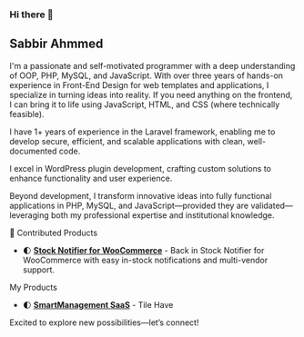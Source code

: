 ### Hi there 👋
## Sabbir Ahmmed

I'm a passionate and self-motivated programmer with a deep understanding of OOP, PHP, MySQL, and JavaScript. With over three years of hands-on experience in Front-End Design for web templates and applications, I specialize in turning ideas into reality. If you need anything on the frontend, I can bring it to life using JavaScript, HTML, and CSS (where technically feasible).

I have 1+ years of experience in the Laravel framework, enabling me to develop secure, efficient, and scalable applications with clean, well-documented code.

I excel in WordPress plugin development, crafting custom solutions to enhance functionality and user experience.

Beyond development, I transform innovative ideas into fully functional applications in PHP, MySQL, and JavaScript—provided they are validated—leveraging both my professional expertise and institutional knowledge.

🚀 Contributed Products  
- 🌓 [**Stock Notifier for WooCommerce**]([https://wppool.dev/wp-dark-mode/?utm_source=github&utm_medium=azizultex](https://wordpress.org/plugins/stock-notifier-for-woocommerce/)) -  Back in Stock Notifier for WooCommerce with easy in-stock notifications and multi-vendor support.

My Products  
- 🌓 [**SmartManagement SaaS**](#) - Tile Have 


Excited to explore new possibilities—let’s connect!
